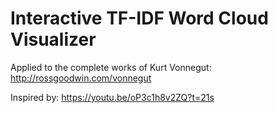 # Interactive TF-IDF Word Cloud Visualizer

Applied to the complete works of Kurt Vonnegut:
http://rossgoodwin.com/vonnegut

Inspired by:
https://youtu.be/oP3c1h8v2ZQ?t=21s